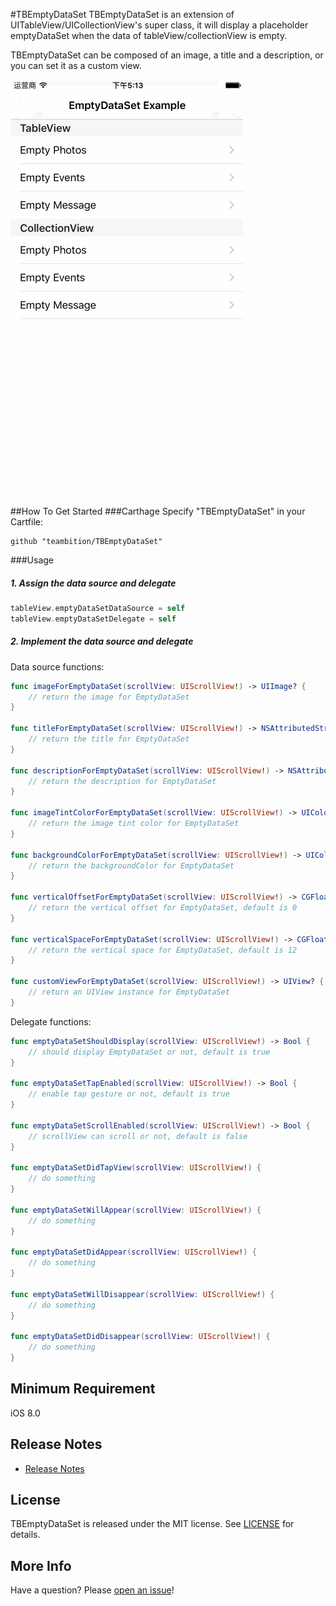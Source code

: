 #TBEmptyDataSet
TBEmptyDataSet is an extension of UITableView/UICollectionView's super class, it will  display a placeholder emptyDataSet when the data of tableView/collectionView is empty.

TBEmptyDataSet can be composed of an image, a title and a description, or you can set it as a custom view.


![Example](Screenshots/Example.gif "Example")


##How To Get Started
###Carthage
Specify "TBEmptyDataSet" in your Cartfile:
```ogdl 
github "teambition/TBEmptyDataSet"
```

###Usage
##### 1.  Assign the data source and delegate
```swift
tableView.emptyDataSetDataSource = self
tableView.emptyDataSetDelegate = self
```
##### 2.  Implement the data source and delegate
Data source functions:
```swift 
func imageForEmptyDataSet(scrollView: UIScrollView!) -> UIImage? {
    // return the image for EmptyDataSet
}

func titleForEmptyDataSet(scrollView: UIScrollView!) -> NSAttributedString? {
    // return the title for EmptyDataSet
}

func descriptionForEmptyDataSet(scrollView: UIScrollView!) -> NSAttributedString? {
    // return the description for EmptyDataSet
}

func imageTintColorForEmptyDataSet(scrollView: UIScrollView!) -> UIColor? {
    // return the image tint color for EmptyDataSet
}

func backgroundColorForEmptyDataSet(scrollView: UIScrollView!) -> UIColor? {
    // return the backgroundColor for EmptyDataSet
}

func verticalOffsetForEmptyDataSet(scrollView: UIScrollView!) -> CGFloat {
    // return the vertical offset for EmptyDataSet, default is 0
}

func verticalSpaceForEmptyDataSet(scrollView: UIScrollView!) -> CGFloat {
    // return the vertical space for EmptyDataSet, default is 12
}

func customViewForEmptyDataSet(scrollView: UIScrollView!) -> UIView? {
    // return an UIView instance for EmptyDataSet
}
``` 
Delegate functions:
```swift
func emptyDataSetShouldDisplay(scrollView: UIScrollView!) -> Bool {
    // should display EmptyDataSet or not, default is true
}

func emptyDataSetTapEnabled(scrollView: UIScrollView!) -> Bool {
    // enable tap gesture or not, default is true
}

func emptyDataSetScrollEnabled(scrollView: UIScrollView!) -> Bool {
    // scrollView can scroll or not, default is false
}

func emptyDataSetDidTapView(scrollView: UIScrollView!) {
    // do something
}

func emptyDataSetWillAppear(scrollView: UIScrollView!) {
    // do something
}

func emptyDataSetDidAppear(scrollView: UIScrollView!) {
    // do something
}

func emptyDataSetWillDisappear(scrollView: UIScrollView!) {
    // do something
}

func emptyDataSetDidDisappear(scrollView: UIScrollView!) {
    // do something
}
```

## Minimum Requirement
iOS 8.0

## Release Notes
* [Release Notes](https://github.com/teambition/TBEmptyDataSet/releases)

## License
TBEmptyDataSet is released under the MIT license. See [LICENSE](https://github.com/teambition/TBEmptyDataSet/blob/master/LICENSE.md) for details.

## More Info
Have a question? Please [open an issue](https://github.com/teambition/TBEmptyDataSet/issues/new)!